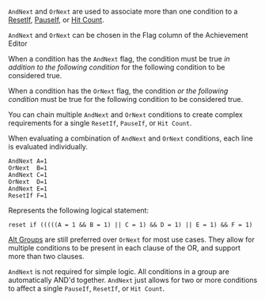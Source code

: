 `AndNext` and `OrNext` are used to associate more than one condition to a [ResetIf](ResetIf-Flag), [PauseIf](PauseIf-Flag), or [Hit Count](Hit-Counts).

`AndNext` and `OrNext` can be chosen in the Flag column of the Achievement Editor

When a condition has the `AndNext` flag, the condition must be true _in addition to the following condition_ for the following condition to be considered true. 

When a condition has the `OrNext` flag, the condition _or the following condition_ must be true for the following condition to be considered true.

You can chain multiple `AndNext` and `OrNext` conditions to create complex requirements for a single `ResetIf`, `PauseIf`, or `Hit Count`.

When evaluating a combination of `AndNext` and `OrNext` conditions, each line is evaluated individually.
```
AndNext A=1
OrNext  B=1
AndNext C=1
OrNext  D=1
AndNext E=1
ResetIf F=1
```
Represents the following logical statement:
```
reset if (((((A = 1 && B = 1) || C = 1) && D = 1) || E = 1) && F = 1)
```
[Alt Groups](Alt-Groups) are still preferred over `OrNext` for most use cases. They allow for multiple conditions to be present in each clause of the OR, and support more than two clauses.

`AndNext` is not required for simple logic. All conditions in a group are automatically AND'd together. `AndNext` just allows for two or more conditions to affect a single `PauseIf`, `ResetIf`, or `Hit Count`.


